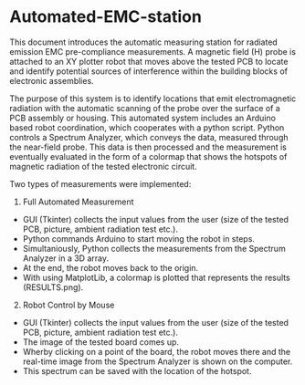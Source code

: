 # Automated-EMC-station

This document introduces the automatic measuring station for radiated emission EMC pre-compliance measurements.
A magnetic field (H) probe is attached to an XY plotter robot that moves above the tested PCB to locate and identify potential sources of interference within the building blocks of electronic assemblies.

The purpose of this system is to identify locations that emit electromagnetic radiation with the automatic scanning of the probe over the surface of a PCB assembly or housing.
This automated system includes an Arduino based robot coordination, which cooperates with a python script. Python controls a Spectrum Analyzer, which conveys the data, measured through the near-field probe. This data is then processed and the measurement is eventually evaluated in the form of a colormap that shows the hotspots of magnetic radiation of the tested electronic circuit.

Two types of measurements were implemented:
1. Full Automated Measurement
  - GUI (Tkinter) collects the input values from the user (size of the tested PCB, picture, ambient radiation test etc.). 
  - Python commands Arduino to start moving the robot in steps.
  - Simultaniously, Python collects the measurements from the Spectrum Analyzer in a 3D array.
  - At the end, the robot moves back to the origin.
  - With using MatplotLib, a colormap is plotted that represents the results (RESULTS.png).
 
 2. Robot Control by Mouse
  - GUI (Tkinter) collects the input values from the user (size of the tested PCB, picture, ambient radiation test etc.).
  - The image of the tested board comes up.
  - Wherby clicking on a point of the board, the robot moves there and the real-time image from the Spectrum Analyzer is shown on the computer.
  - This spectrum can be saved with the location of the hotspot.
